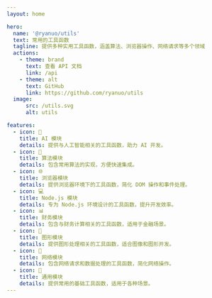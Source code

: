 ```yaml
---
layout: home

hero:
  name: '@ryanuo/utils'
  text: 常用的工具函数
  tagline: 提供多种实用工具函数，涵盖算法、浏览器操作、网络请求等多个领域
  actions:
    - theme: brand
      text: 查看 API 文档
      link: /api
    - theme: alt
      text: GitHub
      link: https://github.com/ryanuo/utils
  image:
      src: /utils.svg
      alt: utils

features:
  - icon: 🧠
    title: AI 模块
    details: 提供与人工智能相关的工具函数，助力 AI 开发。
  - icon: 📐
    title: 算法模块
    details: 包含常用算法的实现，方便快速集成。
  - icon: 🌐
    title: 浏览器模块
    details: 提供浏览器环境下的工具函数，简化 DOM 操作和事件处理。
  - icon: 💻
    title: Node.js 模块
    details: 专为 Node.js 环境设计的工具函数，提升开发效率。
  - icon: 📊
    title: 财务模块
    details: 包含与财务计算相关的工具函数，适用于金融场景。
  - icon: 🎨
    title: 图形模块
    details: 提供图形处理相关的工具函数，适合图像和图形开发。
  - icon: 📡
    title: 网络模块
    details: 包含网络请求和数据处理的工具函数，简化网络操作。
  - icon: 🔧
    title: 通用模块
    details: 提供常用的基础工具函数，适用于各种场景。
---
```


